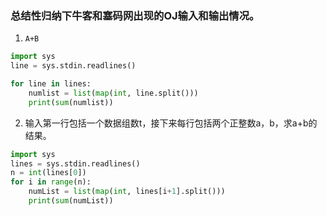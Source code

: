 ### 总结性归纳下牛客和塞码网出现的OJ输入和输出情况。
1. ```A+B```
```python
import sys
line = sys.stdin.readlines()

for line in lines:
    numlist = list(map(int, line.split()))
    print(sum(numlist))
```  

2. 输入第一行包括一个数据组数t，接下来每行包括两个正整数a，b，求a+b的结果。
```python
import sys
lines = sys.stdin.readlines()
n = int(lines[0])
for i in range(n):
    numList = list(map(int, lines[i+1].split()))
    print(sum(numList))
```
